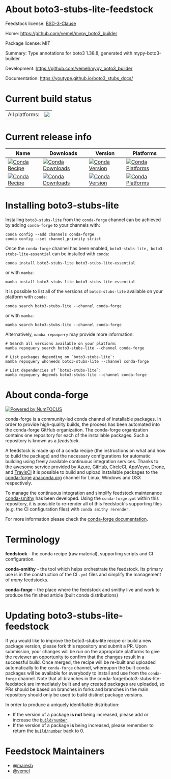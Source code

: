About boto3-stubs-lite-feedstock
================================

Feedstock license: [BSD-3-Clause](https://github.com/conda-forge/boto3-stubs-lite-feedstock/blob/main/LICENSE.txt)

Home: https://github.com/vemel/mypy_boto3_builder

Package license: MIT

Summary: Type annotations for boto3 1.38.8, generated with mypy-boto3-builder

Development: https://github.com/vemel/mypy_boto3_builder

Documentation: https://youtype.github.io/boto3_stubs_docs/

Current build status
====================


<table><tr><td>All platforms:</td>
    <td>
      <a href="https://dev.azure.com/conda-forge/feedstock-builds/_build/latest?definitionId=16774&branchName=main">
        <img src="https://dev.azure.com/conda-forge/feedstock-builds/_apis/build/status/boto3-stubs-lite-feedstock?branchName=main">
      </a>
    </td>
  </tr>
</table>

Current release info
====================

| Name | Downloads | Version | Platforms |
| --- | --- | --- | --- |
| [![Conda Recipe](https://img.shields.io/badge/recipe-boto3--stubs--lite-green.svg)](https://anaconda.org/conda-forge/boto3-stubs-lite) | [![Conda Downloads](https://img.shields.io/conda/dn/conda-forge/boto3-stubs-lite.svg)](https://anaconda.org/conda-forge/boto3-stubs-lite) | [![Conda Version](https://img.shields.io/conda/vn/conda-forge/boto3-stubs-lite.svg)](https://anaconda.org/conda-forge/boto3-stubs-lite) | [![Conda Platforms](https://img.shields.io/conda/pn/conda-forge/boto3-stubs-lite.svg)](https://anaconda.org/conda-forge/boto3-stubs-lite) |
| [![Conda Recipe](https://img.shields.io/badge/recipe-boto3--stubs--lite--essential-green.svg)](https://anaconda.org/conda-forge/boto3-stubs-lite-essential) | [![Conda Downloads](https://img.shields.io/conda/dn/conda-forge/boto3-stubs-lite-essential.svg)](https://anaconda.org/conda-forge/boto3-stubs-lite-essential) | [![Conda Version](https://img.shields.io/conda/vn/conda-forge/boto3-stubs-lite-essential.svg)](https://anaconda.org/conda-forge/boto3-stubs-lite-essential) | [![Conda Platforms](https://img.shields.io/conda/pn/conda-forge/boto3-stubs-lite-essential.svg)](https://anaconda.org/conda-forge/boto3-stubs-lite-essential) |

Installing boto3-stubs-lite
===========================

Installing `boto3-stubs-lite` from the `conda-forge` channel can be achieved by adding `conda-forge` to your channels with:

```
conda config --add channels conda-forge
conda config --set channel_priority strict
```

Once the `conda-forge` channel has been enabled, `boto3-stubs-lite, boto3-stubs-lite-essential` can be installed with `conda`:

```
conda install boto3-stubs-lite boto3-stubs-lite-essential
```

or with `mamba`:

```
mamba install boto3-stubs-lite boto3-stubs-lite-essential
```

It is possible to list all of the versions of `boto3-stubs-lite` available on your platform with `conda`:

```
conda search boto3-stubs-lite --channel conda-forge
```

or with `mamba`:

```
mamba search boto3-stubs-lite --channel conda-forge
```

Alternatively, `mamba repoquery` may provide more information:

```
# Search all versions available on your platform:
mamba repoquery search boto3-stubs-lite --channel conda-forge

# List packages depending on `boto3-stubs-lite`:
mamba repoquery whoneeds boto3-stubs-lite --channel conda-forge

# List dependencies of `boto3-stubs-lite`:
mamba repoquery depends boto3-stubs-lite --channel conda-forge
```


About conda-forge
=================

[![Powered by
NumFOCUS](https://img.shields.io/badge/powered%20by-NumFOCUS-orange.svg?style=flat&colorA=E1523D&colorB=007D8A)](https://numfocus.org)

conda-forge is a community-led conda channel of installable packages.
In order to provide high-quality builds, the process has been automated into the
conda-forge GitHub organization. The conda-forge organization contains one repository
for each of the installable packages. Such a repository is known as a *feedstock*.

A feedstock is made up of a conda recipe (the instructions on what and how to build
the package) and the necessary configurations for automatic building using freely
available continuous integration services. Thanks to the awesome service provided by
[Azure](https://azure.microsoft.com/en-us/services/devops/), [GitHub](https://github.com/),
[CircleCI](https://circleci.com/), [AppVeyor](https://www.appveyor.com/),
[Drone](https://cloud.drone.io/welcome), and [TravisCI](https://travis-ci.com/)
it is possible to build and upload installable packages to the
[conda-forge](https://anaconda.org/conda-forge) [anaconda.org](https://anaconda.org/)
channel for Linux, Windows and OSX respectively.

To manage the continuous integration and simplify feedstock maintenance
[conda-smithy](https://github.com/conda-forge/conda-smithy) has been developed.
Using the ``conda-forge.yml`` within this repository, it is possible to re-render all of
this feedstock's supporting files (e.g. the CI configuration files) with ``conda smithy rerender``.

For more information please check the [conda-forge documentation](https://conda-forge.org/docs/).

Terminology
===========

**feedstock** - the conda recipe (raw material), supporting scripts and CI configuration.

**conda-smithy** - the tool which helps orchestrate the feedstock.
                   Its primary use is in the construction of the CI ``.yml`` files
                   and simplify the management of *many* feedstocks.

**conda-forge** - the place where the feedstock and smithy live and work to
                  produce the finished article (built conda distributions)


Updating boto3-stubs-lite-feedstock
===================================

If you would like to improve the boto3-stubs-lite recipe or build a new
package version, please fork this repository and submit a PR. Upon submission,
your changes will be run on the appropriate platforms to give the reviewer an
opportunity to confirm that the changes result in a successful build. Once
merged, the recipe will be re-built and uploaded automatically to the
`conda-forge` channel, whereupon the built conda packages will be available for
everybody to install and use from the `conda-forge` channel.
Note that all branches in the conda-forge/boto3-stubs-lite-feedstock are
immediately built and any created packages are uploaded, so PRs should be based
on branches in forks and branches in the main repository should only be used to
build distinct package versions.

In order to produce a uniquely identifiable distribution:
 * If the version of a package **is not** being increased, please add or increase
   the [``build/number``](https://docs.conda.io/projects/conda-build/en/latest/resources/define-metadata.html#build-number-and-string).
 * If the version of a package **is** being increased, please remember to return
   the [``build/number``](https://docs.conda.io/projects/conda-build/en/latest/resources/define-metadata.html#build-number-and-string)
   back to 0.

Feedstock Maintainers
=====================

* [@maresb](https://github.com/maresb/)
* [@vemel](https://github.com/vemel/)

